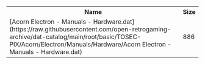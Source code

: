 <table>
<tr><th>Name</th><th>Size</th></tr>
<tr><td>
[Acorn Electron - Manuals - Hardware.dat](https://raw.githubusercontent.com/open-retrogaming-archive/dat-catalog/main/root/basic/TOSEC-PIX/Acorn/Electron/Manuals/Hardware/Acorn Electron - Manuals - Hardware.dat)
</td><td>886</td></tr>
</table>
